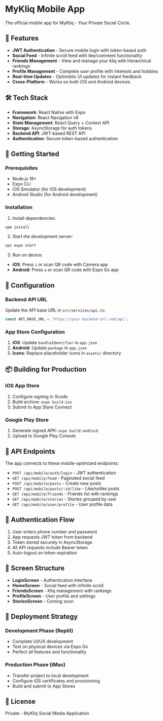# MyKliq Mobile App

The official mobile app for MyKliq - Your Private Social Circle.

## 🚀 Features

- **JWT Authentication** - Secure mobile login with token-based auth
- **Social Feed** - Infinite scroll feed with like/comment functionality
- **Friends Management** - View and manage your kliq with hierarchical rankings
- **Profile Management** - Complete user profile with interests and hobbies
- **Real-time Updates** - Optimistic UI updates for instant feedback
- **Cross-Platform** - Works on both iOS and Android devices

## 🛠 Tech Stack

- **Framework**: React Native with Expo
- **Navigation**: React Navigation v6
- **State Management**: React Query + Context API
- **Storage**: AsyncStorage for auth tokens
- **Backend API**: JWT-based REST API
- **Authentication**: Secure token-based authentication

## 📱 Getting Started

### Prerequisites

- Node.js 18+
- Expo CLI
- iOS Simulator (for iOS development)
- Android Studio (for Android development)

### Installation

1. Install dependencies:
```bash
npm install
```

2. Start the development server:
```bash
npx expo start
```

3. Run on device:
- **iOS**: Press `i` or scan QR code with Camera app
- **Android**: Press `a` or scan QR code with Expo Go app

## 🔧 Configuration

### Backend API URL

Update the API base URL in `src/services/api.ts`:

```typescript
const API_BASE_URL = 'https://your-backend-url.com/api';
```

### App Store Configuration

1. **iOS**: Update `bundleIdentifier` in `app.json`
2. **Android**: Update `package` in `app.json`
3. **Icons**: Replace placeholder icons in `assets/` directory

## 📦 Building for Production

### iOS App Store

1. Configure signing in Xcode
2. Build archive: `expo build:ios`
3. Submit to App Store Connect

### Google Play Store

1. Generate signed APK: `expo build:android`
2. Upload to Google Play Console

## 🎯 API Endpoints

The app connects to these mobile-optimized endpoints:

- `POST /api/mobile/auth/login` - JWT authentication
- `GET /api/mobile/feed` - Paginated social feed
- `POST /api/mobile/posts` - Create new posts
- `POST /api/mobile/posts/:id/like` - Like/unlike posts
- `GET /api/mobile/friends` - Friends list with rankings
- `GET /api/mobile/stories` - Stories grouped by user
- `GET /api/mobile/user/profile` - User profile data

## 🔐 Authentication Flow

1. User enters phone number and password
2. App requests JWT token from backend
3. Token stored securely in AsyncStorage
4. All API requests include Bearer token
5. Auto-logout on token expiration

## 📱 Screen Structure

- **LoginScreen** - Authentication interface
- **HomeScreen** - Social feed with infinite scroll
- **FriendsScreen** - Kliq management with rankings
- **ProfileScreen** - User profile and settings
- **StoriesScreen** - Coming soon

## 🚀 Deployment Strategy

### Development Phase (Replit)
- Complete UI/UX development
- Test on physical devices via Expo Go
- Perfect all features and functionality

### Production Phase (iMac)
- Transfer project to local development
- Configure iOS certificates and provisioning
- Build and submit to App Stores

## 📄 License

Private - MyKliq Social Media Application